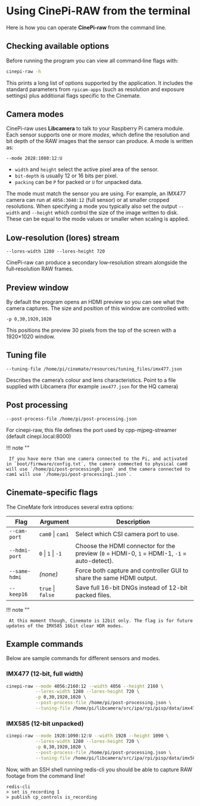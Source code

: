 # Using CinePi-RAW from the terminal

Here is how you can operate **CinePi-raw** from the command line. 

## Checking available options

Before running the program you can view all command‑line flags with:

```bash
cinepi-raw -h
```

This prints a long list of options supported by the application. It includes the standard parameters from `rpicam-apps` (such as resolution and exposure settings) plus additional flags specific to the Cinemate.

## Camera modes

CinePi-raw uses **Libcamera** to talk to your Raspberry Pi camera module. Each sensor supports one or more *modes*, which define the resolution and bit depth of the RAW images that the sensor can produce. A mode is written as:

```
--mode 2028:1080:12:U
```

- `width` and `height` select the active pixel area of the sensor.
- `bit-depth` is usually 12 or 16 bits per pixel.
- `packing` can be `P` for packed or `U` for unpacked data. 

The mode must match the sensor you are using. For example, an IMX477 camera can run at `4056:3040:12` (full sensor) or at smaller cropped resolutions. When specifying a mode you typically also set the output `--width` and `--height` which control the size of the image written to disk. These can be equal to the mode values or smaller when scaling is applied.

## Low‑resolution (lores) stream

```
--lores-width 1280 --lores-height 720
```

CinePi-raw can produce a secondary low‑resolution stream alongside the full‑resolution RAW frames.

## Preview window

By default the program opens an HDMI preview so you can see what the camera captures. The size and position of this window are controlled with:

```
-p 0,30,1920,1020
```

This positions the preview 30 pixels from the top of the screen with a 1920×1020 window.

## Tuning file

```
--tuning-file /home/pi/cinemate/resources/tuning_files/imx477.json
```

Describes the camera’s colour and lens characteristics. Point to a file supplied with Libcamera (for example `imx477.json` for the HQ camera)

## Post processing

```
--post-process-file /home/pi/post-processing.json
```

For cinepi-raw, this file defines the port used by cpp-mjpeg-streamer (default cinepi.local:8000)

!!! note ""

     If you have more than one camera connected to the Pi, and activated in `boot/firmware/config.txt`, the camera commected to physical cam0 will use `/home/pi/post-processing0.json` and the camera connected to cam1 will use `/home/pi/post-processing1.json`.

## Cinemate‑specific flags

The CineMate fork introduces several extra options:

| Flag               | Argument               |Description                 |
| ------------------ | ---------------------- | -------------------------- |
| `--cam-port`  | `cam0` \| `cam1`   | Select which CSI camera port to use.                                                        |
| `--hdmi-port` | `0` \| `1` \| `-1` | Choose the HDMI connector for the preview (`0` = HDMI-0, `1` = HDMI-1, `-1` = auto-detect). |
| `--same-hdmi` | *(none)*           | Force both capture and controller GUI to share the same HDMI output.                        |
| `--keep16`    | `true` \| `false`  | Save full 16-bit DNGs instead of 12-bit packed files.                                       |

!!! note ""

     At this moment though, Cinemate is 12bit only. The flag is for future updates of the IMX585 16bit clear HDR modes.

## Example commands

Below are sample commands for different sensors and modes. 

### IMX477 (12‑bit, full width)

```bash
cinepi-raw --mode 4056:2160:12 --width 4056 --height 2160 \
           --lores-width 1280 --lores-height 720 \
           -p 0,30,1920,1020 \
           --post-process-file /home/pi/post-processing.json \
           --tuning-file /home/pi/libcamera/src/ipa/rpi/pisp/data/imx477.json \
```

### IMX585 (12‑bit unpacked)

```bash
cinepi-raw --mode 1928:1090:12:U --width 1928 --height 1090 \
           --lores-width 1280 --lores-height 720 \
           -p 0,30,1920,1020 \
           --post-process-file /home/pi/post-processing.json \
           --tuning-file /home/pi/libcamera/src/ipa/rpi/pisp/data/imx585.json \
```

Now, with an SSH shell running redis-cli you should be able to capture RAW footage from the command line!

```shell
redis-cli
> set is_recording 1
> publish cp_controls is_recording
```
